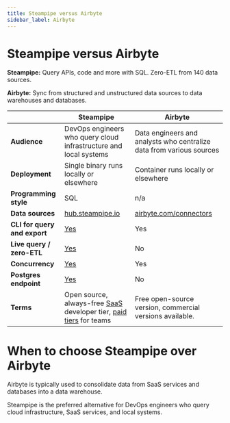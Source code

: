 ```yaml
---
title: Steampipe versus Airbyte
sidebar_label: Airbyte
---
```


# Steampipe versus Airbyte


**Steampipe:** Query APIs, code and more with SQL. Zero-ETL from 140 data sources.


**Airbyte:** Sync from structured and unstructured data sources to data warehouses and databases.



 | | **Steampipe** | **Airbyte** | 
| --- | --- | --- |
| **Audience** | DevOps engineers who query cloud infrastructure and local systems | Data engineers and analysts who centralize data from various sources |
| **Deployment** | Single binary runs locally or elsewhere | Container runs locally or elsewhere |
| **Programming style** | SQL | n/a |
| **Data sources** | <a href="http://hub.steampipe.io" target="_blank">hub.steampipe.io</a> | <a href="http://airbyte.com/connectors" target="_blank">airbyte.com/connectors</a> |
| **CLI for query and export** | <a href="https://powerpipe.io/docs/reference/cli" target="_blank">Yes</a> | Yes |
| **Live query / zero-ETL** | <a href="https://github.com/turbot/steampipe" target="_blank">Yes</a> | No |
| **Concurrency** | <a href="https://aws.amazon.com/blogs/opensource/querying-aws-at-scale-across-apis-regions-and-accounts/" target="_blank">Yes</a> | Yes |
| **Postgres endpoint** | <a href="https://steampipe.io/docs/managing/service" target="_blank">Yes</a> | No |
| **Terms** | Open source, always-free <a href="http://pipes.turbot.com" target="_blank">SaaS</a> developer tier, <a href="https://turbot.com/pipes/pricing" target="_blank">paid tiers</a> for teams | Free open-source version, commercial versions available. |

# When to choose Steampipe over Airbyte

Airbyte is typically used to consolidate data from SaaS services and databases into a data warehouse.

  
Steampipe is the preferred alternative for DevOps engineers who query cloud infrastructure, SaaS services, and local systems. 

